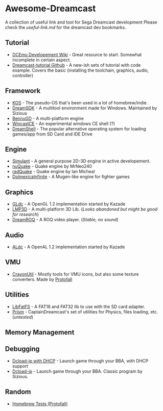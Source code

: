 # Awesome-Dreamcast
A collection of useful link and tool for Sega Dreamcast development
Please check the *useful-link.md* for the dreamcast dev bookmarks.

## Tutorial
* [DCEmu Developement Wiki](https://dcemulation.org/index.php?title=Development) - Great resource to start. Somewhat incomplete in certain aspect.
* [Dreamcast-tutorial Github](https://github.com/dreamcastdevs/dreamcast_tutorial) - A new-ish sets of tutorial with code example. Covers the basic (installing the toolchain, graphics, audio, controller)

## Framework
* [KOS](https://sourceforge.net/projects/cadcdev/) - The pseudo-OS that's been used in a lot of homebrew/indie.
* [DreamSDK](https://www.dreamsdk.org) - A multitool environment made for Windows. Maintained by Sizious
* [BennuGD](http://wiki.bennugd.org/index.php?title=Bennu_Wiki) - A multi-platform engine
* [WincastCE](https://github.com/FaucetDC/WincastCE) - An experimental windows CE shell (?)
* [DreamShell](https://github.com/DC-SWAT/DreamShell) - The popular alternative operating system for loading games/app from SD Card and IDE Drive

## Engine
* [Simulant](https://simulant-engine.appspot.com) - A general purpose 2D-3D engine in active developement.
* [nuQuake](https://gitlab.com/HaydenKow/nuquake) - Quake engine by MrNeo240
* [radQuake]() - Quake engine by Ian Micheal
* [DolmexicaInfinite](https://github.com/CaptainDreamcast/DolmexicaInfinite) - A Mugen-like engine for fighter games

## Graphics
* [GLdc](https://gitlab.com/simulant/GLdc) - A OpenGL 1.2 implementation started by Kazade
* [LMP3D](https://github.com/Kannagi/LMP3D) - A multi-platform 3D Lib. (*Looks abandoned but might be good for research*)
* [DreamROQ](https://github.com/multimediamike/dreamroq) - A ROQ video player. (*Stable, no sound*)

## Audio
* [ALdc](https://gitlab.com/simulant/ALdc) - A OpenAL 1.2 implementation started by Kazade

## VMU
* [CrayonUtil](https://github.com/Protofall/Crayon-Utilities) - Mostly tools for VMU icons, but also some texture converters. Made by [Protofall](https://github.com/Protofall)

## Utilities
* [LibFatFS](https://github.com/andressbarajas/libfatfs) - A FAT16 and FAT32 lib to use with the SD card adapter.
* [Prism](https://github.com/CaptainDreamcast/prism) - CaptainDreamcast's set of utilities for Physics, files loading, etc. (*untested*)

## Memory Management

## Debugging
* [Dcload-ip with DHCP](https://github.com/Moopthehedgehog/dcload-ip) - Launch game through your BBA, with DHCP support
* [Dcload-ip](https://github.com/sizious/dcload-ip) - Launch game through your BBA. Classic program by Sizious.


## Random
* [Homebrew Tests (Protofall)](https://github.com/Protofall/Homebrew-Tests)

